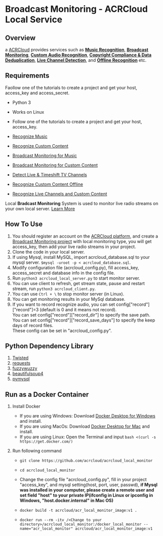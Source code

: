 # Broadcast Monitoring - ACRCloud Local Service

## Overview
a  [ACRCloud](https://www.acrcloud.com/) provides services such as **[Music Recognition](https://www.acrcloud.com/music-recognition)**, **[Broadcast Monitoring](https://www.acrcloud.com/broadcast-monitoring/)**, **[Custom Audio Recognition](https://www.acrcloud.com/second-screen-synchronization%e2%80%8b/)**, **[Copyright Compliance & Data Deduplication](https://www.acrcloud.com/copyright-compliance-data-deduplication/)**, **[Live Channel Detection](https://www.acrcloud.com/live-channel-detection/)**, and **[Offline Recognition](https://www.acrcloud.com/offline-recognition/)** etc.<br>
  
## Requirements                                                                                                                             
Faollow one of the tutorials to create a project and get your host, access_key and access_secret.
 * Python 3
 * Works on Linux
 * Follow one of the tutorials to create a project and get your host, access_key.
 
 * [Recognize Music](https://docs.acrcloud.com/tutorials/recognize-music)
 * [Recognize Custom Content](https://docs.acrcloud.com/tutorials/recognize-custom-content)
 * [Broadcast Monitoring for Music](https://docs.acrcloud.com/tutorials/broadcast-monitoring-for-music)
 * [Broadcast Monitoring for Custom Content](https://docs.acrcloud.com/tutorials/broadcast-monitoring-for-custom-content)
 * [Detect Live & Timeshift TV Channels](https://docs.acrcloud.com/tutorials/detect-live-and-timeshift-tv-channels)
 * [Recognize Custom Content Offline](https://docs.acrcloud.com/tutorials/recognize-custom-content-offline)
 * [Recognize Live Channels and Custom Content](https://docs.acrcloud.com/tutorials/recognize-tv-channels-and-custom-content)
  
Local **Bradcast Monitoring** System is used to monitor live radio streams on your own local server. [Learn More](https://www.acrcloud.com/docs/acrcloud-services/for-pc-server/radio-airplay-monitoring-music/#server-location)

## How To Use
1. You should register an account on the [ACRCloud platform](https://console.acrcloud.com/), and create a [Broadcast Monitoring project](https://www.acrcloud.com/docs/tutorials/broadcast-monitoring-for-music/) with local monitoring type, you will get access_key, then add your live radio streams in your project.
2. Clone the code in your local server.
3. If using Mysql, install MySQL, import acrcloud_database.sql to your mysql server. `$mysql -uroot -p < acrcloud_database.sql`.
4. Modify configuration file (acrcloud_config.py), fill access_key, access_secret and database info in the config file.
5. Run `python3 acrcloud_local_server.py` to start monitor server.
6. You can use client to refresh, get stream state, pause and restart stream, run `python3 acrcloud_client.py`.
7. You can use `Ctrl + \` to stop monitor server (in Linux).
8. You can get monitoring results in your MySql database.
9. If you want to record recognize audio, you can set config["record"]["record"]=3 (default is 0 and it means not record).<br>
   You can set config["record"]["record_dir"] to specify the save path.<br>
   You can set config["record"]["record_save_days"] to specify the keep days of record files.<br>
   These config can be set in "acrcloud_config.py".<br>

## Python Dependency Library
1. [Twisted](https://github.com/twisted/twisted)
2. [requests](https://pypi.org/project/requests/)
3. [fuzzywuzzy](https://github.com/seatgeek/fuzzywuzzy)
4. [beautifulsoup4](https://pypi.python.org/pypi/beautifulsoup4)
5. [pymysql](https://pypi.org/project/pymysql/)



## Run as a Docker Container

1. Install Docker

    * If you are using Windows: Download [Docker Desktop for Windows](https://download.docker.com/win/stable/Docker%20for%20Windows%20Installer.exe) and install.
    * If you are using MacOs: Download [Docker Desktop for Mac](https://download.docker.com/mac/stable/Docker.dmg) and install.
    * If you are using Linux: Open the Terminal and input `bash <(curl -s https://get.docker.com/)`

2. Run following command

    * `git clone https://github.com/acrcloud/acrcloud_local_monitor`

    * `cd acrcloud_local_monitor`

    *  Change the config file "acrcloud_config.py", fill in your project "access_key", and mysql setting(host, port, user, passwd), **if Mysql was installed in your computer, please create a remote user and set field "host" to your private IP(ifconfig in Linux or ipconfig in Windows, "host.docker.internal" in Mac OS)**

    * `docker build -t acrcloud/acr_local_monitor_image:v1 .`

    * `docker run --rm -itv /<Change to your directory>/acrcloud_local_monitor:/docker_local_monitor --name="acr_local_monitor" acrcloud/acr_local_monitor_image:v1`
